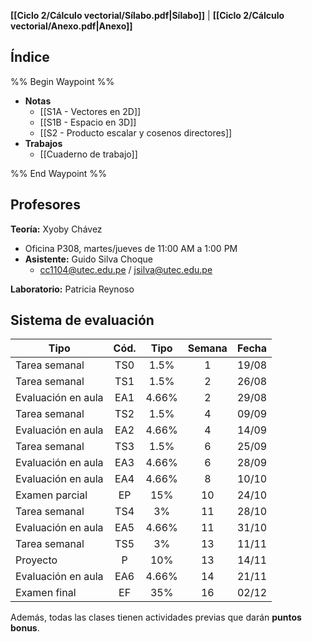 **[[Ciclo 2/Cálculo vectorial/Sílabo.pdf|Sílabo]]** | **[[Ciclo 2/Cálculo vectorial/Anexo.pdf|Anexo]]**

## Índice

%% Begin Waypoint %%
- **Notas**
	- [[S1A - Vectores en 2D]]
	- [[S1B - Espacio en 3D]]
	- [[S2 - Producto escalar y cosenos directores]]
- **Trabajos**
	- [[Cuaderno de trabajo]]

%% End Waypoint %%

## Profesores

**Teoría:** Xyoby Chávez
- Oficina P308, martes/jueves de 11:00 AM a 1:00 PM
- **Asistente:** Guido Silva Choque
	- cc1104@utec.edu.pe / jsilva@utec.edu.pe

**Laboratorio:** Patricia Reynoso

## Sistema de evaluación

| Tipo               | Cód. | Tipo  | Semana | Fecha |
| ------------------ | :--: | :---: | :----: | :---: |
| Tarea semanal      | TS0  | 1.5%  |   1    | 19/08 |
| Tarea semanal      | TS1  | 1.5%  |   2    | 26/08 |
| Evaluación en aula | EA1  | 4.66% |   2    | 29/08 |
| Tarea semanal      | TS2  | 1.5%  |   4    | 09/09 |
| Evaluación en aula | EA2  | 4.66% |   4    | 14/09 |
| Tarea semanal      | TS3  | 1.5%  |   6    | 25/09 |
| Evaluación en aula | EA3  | 4.66% |   6    | 28/09 |
| Evaluación en aula | EA4  | 4.66% |   8    | 10/10 |
| Examen parcial     |  EP  |  15%  |   10   | 24/10 |
| Tarea semanal      | TS4  |  3%   |   11   | 28/10 |
| Evaluación en aula | EA5  | 4.66% |   11   | 31/10 |
| Tarea semanal      | TS5  |  3%   |   13   | 11/11 |
| Proyecto           |  P   |  10%  |   13   | 14/11 |
| Evaluación en aula | EA6  | 4.66% |   14   | 21/11 |
| Examen final       |  EF  |  35%  |   16   | 02/12 |

Además, todas las clases tienen actividades previas que darán **puntos bonus**.

